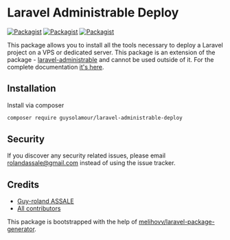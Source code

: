 # Laravel Administrable Deploy

[![Packagist](https://img.shields.io/packagist/v/guysolamour/laravel-administrable-deploy.svg)](https://packagist.org/packages/guysolamour/laravel-administrable-deploy)
[![Packagist](https://poser.pugx.org/guysolamour/laravel-administrable-deploy/d/total.svg)](https://packagist.org/packages/guysolamour/laravel-administrable-deploy)
[![Packagist](https://img.shields.io/packagist/l/guysolamour/laravel-administrable-deploy.svg)](https://packagist.org/packages/guysolamour/laravel-administrable-deploy)


This package allows you to install all the tools necessary to deploy a Laravel project on a VPS or dedicated server.
This package is an extension of the package - [laravel-administrable](https://github.com/guysolamour/administrable) and cannot be used outside of it.
For the complete documentation [it's here](https://guysolamour.github.io/laravel-administrable/).

## Installation

Install via composer
```bash
composer require guysolamour/laravel-administrable-deploy
```
## Security

If you discover any security related issues, please email rolandassale@gmail.com
instead of using the issue tracker.

## Credits

- [Guy-roland ASSALE](https://github.com/guysolamour/laravel-administrable-deploy)
- [All contributors](https://github.com/guysolamour/laravel-administrable-deploy/graphs/contributors)

This package is bootstrapped with the help of
[melihovv/laravel-package-generator](https://github.com/melihovv/laravel-package-generator).
